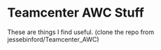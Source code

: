 # Teamcenter AWC Stuff
These are things I find useful.
(clone the repo from jessebinford/Teamcenter_AWC)
